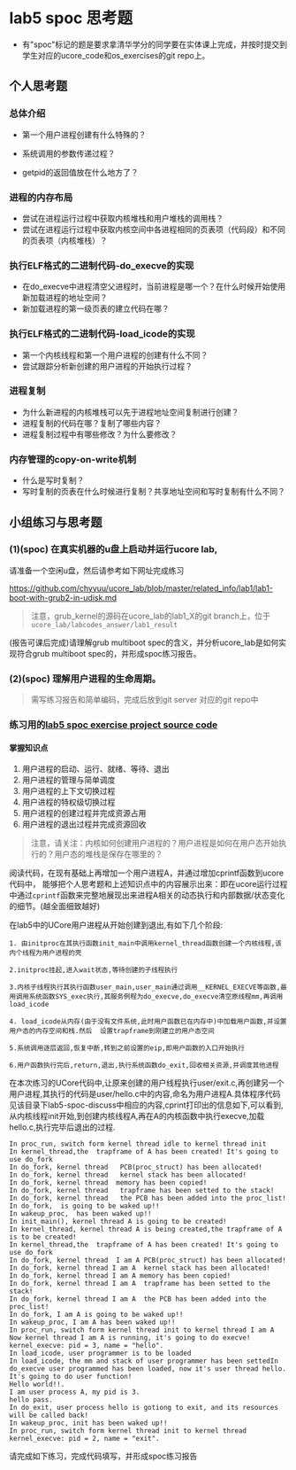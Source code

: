 # lab5 spoc 思考题

- 有"spoc"标记的题是要求拿清华学分的同学要在实体课上完成，并按时提交到学生对应的ucore_code和os_exercises的git repo上。


## 个人思考题

### 总体介绍

 - 第一个用户进程创建有什么特殊的？
 
 - 系统调用的参数传递过程？
 
 - getpid的返回值放在什么地方了？

### 进程的内存布局

 - 尝试在进程运行过程中获取内核堆栈和用户堆栈的调用栈？
 - 尝试在进程运行过程中获取内核空间中各进程相同的页表项（代码段）和不同的页表项（内核堆栈）？

### 执行ELF格式的二进制代码-do_execve的实现

 - 在do_execve中进程清空父进程时，当前进程是哪一个？在什么时候开始使用新加载进程的地址空间？
 - 新加载进程的第一级页表的建立代码在哪？

### 执行ELF格式的二进制代码-load_icode的实现

 - 第一个内核线程和第一个用户进程的创建有什么不同？
 - 尝试跟踪分析新创建的用户进程的开始执行过程？

### 进程复制

 - 为什么新进程的内核堆栈可以先于进程地址空间复制进行创建？
 - 进程复制的代码在哪？复制了哪些内容？
 - 进程复制过程中有哪些修改？为什么要修改？

### 内存管理的copy-on-write机制
 - 什么是写时复制？
 - 写时复制的页表在什么时候进行复制？共享地址空间和写时复制有什么不同？

## 小组练习与思考题

### (1)(spoc) 在真实机器的u盘上启动并运行ucore lab,

请准备一个空闲u盘，然后请参考如下网址完成练习

https://github.com/chyyuu/ucore_lab/blob/master/related_info/lab1/lab1-boot-with-grub2-in-udisk.md

> 注意，grub_kernel的源码在ucore_lab的lab1_X的git branch上，位于 `ucore_lab/labcodes_answer/lab1_result`

(报告可课后完成)请理解grub multiboot spec的含义，并分析ucore_lab是如何实现符合grub multiboot spec的，并形成spoc练习报告。

### (2)(spoc) 理解用户进程的生命周期。

> 需写练习报告和简单编码，完成后放到git server 对应的git repo中

### 练习用的[lab5 spoc exercise project source code](https://github.com/chyyuu/ucore_lab/tree/master/related_info/lab5/lab5-spoc-discuss)


#### 掌握知识点
1. 用户进程的启动、运行、就绪、等待、退出
2. 用户进程的管理与简单调度
3. 用户进程的上下文切换过程
4. 用户进程的特权级切换过程
5. 用户进程的创建过程并完成资源占用
6. 用户进程的退出过程并完成资源回收

> 注意，请关注：内核如何创建用户进程的？用户进程是如何在用户态开始执行的？用户态的堆栈是保存在哪里的？

阅读代码，在现有基础上再增加一个用户进程A，并通过增加cprintf函数到ucore代码中，
能够把个人思考题和上述知识点中的内容展示出来：即在ucore运行过程中通过`cprintf`函数来完整地展现出来进程A相关的动态执行和内部数据/状态变化的细节。(越全面细致越好)

在lab5中的UCore用户进程从开始创建到退出,有如下几个阶段:
    
    1. 由initproc在其执行函数init_main中调用kernel_thread函数创建一个内核线程,该内个线程为用户进程的壳
    
    2.initproc挂起,进入wait状态,等待创建的子线程执行
    
    3.内核子线程执行其执行函数user_main,user_main通过调用__KERNEL_EXECVE等函数,最用调用系统函数SYS_exec执行,其服务例程为do_execve,do_execve清空原线程mm,再调用load_icode
    
    4. load_icode从内存(由于没有文件系统,此时用户函数已在内存中)中加载用户函数,并设置用户态的内存空间和栈.然后  设置trapframe到刚建立的用户态空间
    
    5.系统调用逐层返回,恢复中断,转到之前设置的eip,即用户函数的入口开始执行
    
    6.用户函数执行完后,return,退出,执行系统函数do_exit,回收相关资源,并调度其他进程

在本次练习的UCore代码中,让原来创建的用户线程执行user/exit.c,再创建另一个用户进程,其执行的代码是user/hello.c中的内容,命名为用户进程A.具体程序代码见该目录下lab5-spoc-discuss中相应的内容,cprint打印出的信息如下,可以看到,从内核线程init开始,到创建内核线程A,再在A的内核函数中执行execve,加载hello.c,执行完毕后退出的过程.

    In proc_run, switch form kernel thread idle to kernel thread init
    In kernel_thread,the  trapframe of A has been created! It's going to use do_fork
    In do_fork, kernel thread   PCB(proc_struct) has been allocated!
    In do_fork, kernel thread   kernel stack has been allocated!
    In do_fork, kernel thread  memory has been copied!
    In do_fork, kernel thread   trapframe has been setted to the stack!
    In do_fork, kernel thread   the PCB has been added into the proc_list!
    In do_fork,  is going to be waked up!!
    In wakeup_proc,  has been waked up!!
    In init_main(), kernel thread A is going to be created!
    In kernel_thread, kernel thread A is being created,the trapframe of A is to be created!
    In kernel_thread,the  trapframe of A has been created! It's going to use do_fork
    In do_fork, kernel thread  I am A PCB(proc_struct) has been allocated!
    In do_fork, kernel thread I am A  kernel stack has been allocated!
    In do_fork, kernel thread I am A memory has been copied!
    In do_fork, kernel thread I am A  trapframe has been setted to the stack!
    In do_fork, kernel thread I am A  the PCB has been added into the proc_list!
    In do_fork, I am A is going to be waked up!!
    In wakeup_proc, I am A has been waked up!!
    In proc_run, switch form kernel thread init to kernel thread I am A
    Now kernel thread I am A is running, it's going to do execve!
    kernel_execve: pid = 3, name = "hello".
    In load_icode, user programmer is to be loaded
    In load_icode, the mm and stack of user programmer has been settedIn do_execve user programmed has been loaded, now it's user thread hello. It's going to do user function!
    Hello world!!.
    I am user process A, my pid is 3.
    hello pass.
    In do_exit, user process hello is gotiong to exit, and its resources will be called back!
    In wakeup_proc, init has been waked up!!
    In proc_run, switch form kernel thread init to kernel thread 
    kernel_execve: pid = 2, name = "exit".
    
请完成如下练习，完成代码填写，并形成spoc练习报告
